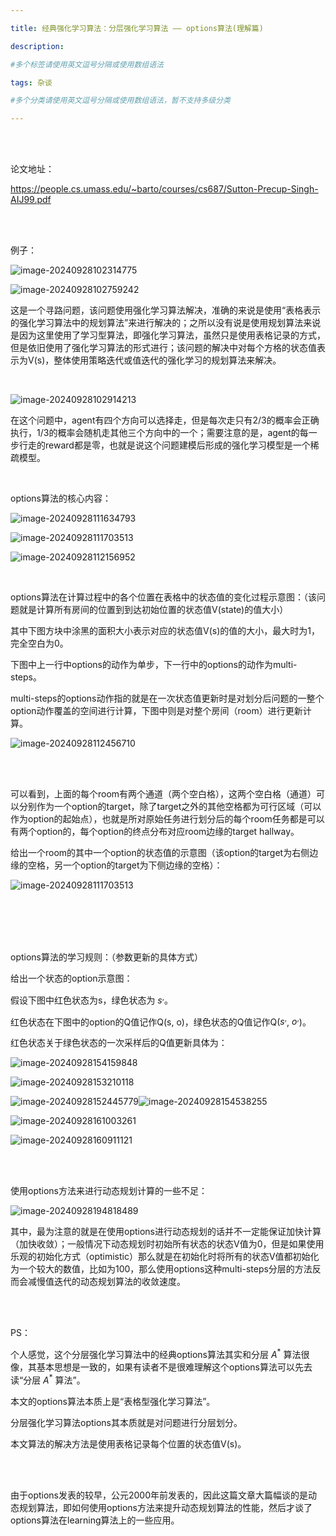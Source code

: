```yaml
---

title: 经典强化学习算法：分层强化学习算法 —— options算法(理解篇)

description: 

#多个标签请使用英文逗号分隔或使用数组语法

tags: 杂谈

#多个分类请使用英文逗号分隔或使用数组语法，暂不支持多级分类

---
```



<br/>
<br/>

论文地址：

https://people.cs.umass.edu/~barto/courses/cs687/Sutton-Precup-Singh-AIJ99.pdf

<br/>
<br/>

例子：

![image-20240928102314775](./2024_9_28_1_经典算法：分层强化学习—options算法_理解篇.assets/image-20240928102314775.png)



![image-20240928102759242](./2024_9_28_1_经典算法：分层强化学习—options算法_理解篇.assets/image-20240928102759242.png)

这是一个寻路问题，该问题使用强化学习算法解决，准确的来说是使用“表格表示的强化学习算法中的规划算法”来进行解决的；之所以没有说是使用规划算法来说是因为这里使用了学习型算法，即强化学习算法，虽然只是使用表格记录的方式，但是依旧使用了强化学习算法的形式进行；该问题的解决中对每个方格的状态值表示为V(s)，整体使用策略迭代或值迭代的强化学习的规划算法来解决。

<br/>

![image-20240928102914213](./2024_9_28_1_经典算法：分层强化学习—options算法_理解篇.assets/image-20240928102914213.png)



在这个问题中，agent有四个方向可以选择走，但是每次走只有2/3的概率会正确执行，1/3的概率会随机走其他三个方向中的一个；需要注意的是，agent的每一步行走的reward都是零，也就是说这个问题建模后形成的强化学习模型是一个稀疏模型。

<br/>

options算法的核心内容：

![image-20240928111634793](./2024_9_28_1_经典算法：分层强化学习—options算法_理解篇.assets/image-20240928111634793.png)

![image-20240928111703513](./2024_9_28_1_经典算法：分层强化学习—options算法_理解篇.assets/image-20240928111703513.png)

![image-20240928112156952](./2024_9_28_1_经典算法：分层强化学习—options算法_理解篇.assets/image-20240928112156952.png)

<br/>



options算法在计算过程中的各个位置在表格中的状态值的变化过程示意图：（该问题就是计算所有房间的位置到到达初始位置的状态值V(state)的值大小）

其中下图方块中涂黑的面积大小表示对应的状态值V(s)的值的大小，最大时为1，完全空白为0。

下图中上一行中options的动作为单步，下一行中的options的动作为multi-steps。

multi-steps的options动作指的就是在一次状态值更新时是对划分后问题的一整个option动作覆盖的空间进行计算，下图中则是对整个房间（room）进行更新计算。

![image-20240928112456710](./2024_9_28_1_经典算法：分层强化学习—options算法_理解篇.assets/image-20240928112456710.png)

<br/>

<br/>



可以看到，上面的每个room有两个通道（两个空白格），这两个空白格（通道）可以分别作为一个option的target，除了target之外的其他空格都为可行区域（可以作为option的起始点），也就是所对原始任务进行划分后的每个room任务都是可以有两个option的，每个option的终点分布对应room边缘的target hallway。

给出一个room的其中一个option的状态值的示意图（该option的target为右侧边缘的空格，另一个option的target为下侧边缘的空格）：

![image-20240928111703513](./2024_9_28_1_经典算法：分层强化学习—options算法_理解篇.assets/image-20240928111703513.png)

<br/>

<br/>

<br/>

<br/>

options算法的学习规则：（参数更新的具体方式）



给出一个状态的option示意图：

假设下图中红色状态为s，绿色状态为  $s^,$。

红色状态在下图中的option的Q值记作Q(s, o)，绿色状态的Q值记作Q($s^,$, $o^,$)。

红色状态关于绿色状态的一次采样后的Q值更新具体为：

![image-20240928154159848](./2024_9_28_1_经典算法：分层强化学习—options算法_理解篇.assets/image-20240928154159848.png)



![image-20240928153210118](./2024_9_28_1_经典算法：分层强化学习—options算法_理解篇.assets/image-20240928153210118.png)



![image-20240928152445779](./2024_9_28_1_经典算法：分层强化学习—options算法_理解篇.assets/image-20240928152445779.png)![image-20240928154538255](./2024_9_28_1_经典算法：分层强化学习—options算法_理解篇.assets/image-20240928154538255.png)

![image-20240928161003261](./2024_9_28_1_经典算法：分层强化学习—options算法_理解篇.assets/image-20240928161003261.png)

![image-20240928160911121](./2024_9_28_1_经典算法：分层强化学习—options算法_理解篇.assets/image-20240928160911121.png)





<br/>
<br/>



使用options方法来进行动态规划计算的一些不足：



![image-20240928194818489](./2024_9_28_1_经典算法：分层强化学习—options算法_理解篇.assets/image-20240928194818489.png)

其中，最为注意的就是在使用options进行动态规划的话并不一定能保证加快计算（加快收敛）；一般情况下动态规划时初始所有状态的状态V值为0，但是如果使用乐观的初始化方式（optimistic）那么就是在初始化时将所有的状态V值都初始化为一个较大的数值，比如为100，那么使用options这种multi-steps分层的方法反而会减慢值迭代的动态规划算法的收敛速度。



<br/><br/>



PS：

个人感觉，这个分层强化学习算法中的经典options算法其实和分层 $A^*$ 算法很像，其基本思想是一致的，如果有读者不是很难理解这个options算法可以先去读“分层  $A^*$ 算法”。

本文的options算法本质上是“表格型强化学习算法”。

分层强化学习算法options其本质就是对问题进行分层划分。

本文算法的解决方法是使用表格记录每个位置的状态值V(s)。

<br/>
<br/>

由于options发表的较早，公元2000年前发表的，因此这篇文章大篇幅谈的是动态规划算法，即如何使用options方法来提升动态规划算法的性能，然后才谈了options算法在learning算法上的一些应用。

<br/>
<br/>

<br/>